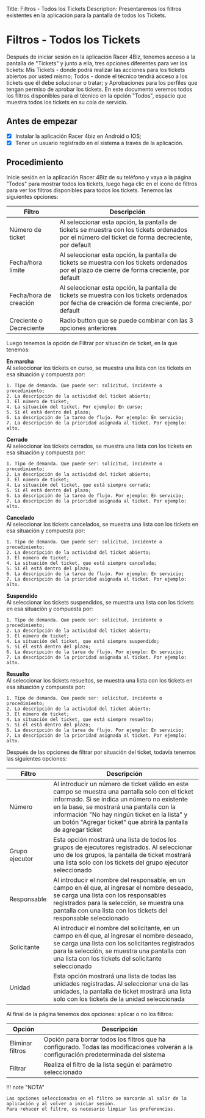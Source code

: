 Title: Filtros - Todos los Tickets
Description: Presentaremos los filtros existentes en la aplicación para la pantalla de todos los Tickets.

# Filtros - Todos los Tickets

Después de iniciar sesión en la aplicación Racer 4Biz, tenemos acceso a la pantalla de "Tickets" y junto a ella, tres opciones diferentes para ver los tickets: Mis Tickets - donde podrá realizar las acciones para los tickets abiertos por usted mismo; Todos - donde el técnico tendrá acceso a los tickets que él debe solucionar o tratar; y Aprobaciones para los perfiles que tengan permiso de aprobar los tickets.
En este documento veremos todos los filtros disponibles para el técnico en la opción "Todos", espacio que muestra todos los tickets en su cola de servicio.

## Antes de empezar

- [x] Instalar la aplicación Racer 4biz en Android o IOS;  
- [x] Tener un usuario registrado en el sistema a través de la aplicación.

## Procedimiento

Inicie sesión en la aplicación Racer 4Biz de su teléfono y vaya a la página "Todos" para mostrar todos los tickets, luego haga clic en el icono de filtros para ver los filtros disponibles para todos los tickets.
Tenemos las siguientes opciones:

|Filtro|Descripción|
|------|---------|
|Número de ticket| Al seleccionar esta opción, la pantalla de tickets se muestra con los tickets ordenados por el número del ticket de forma decreciente, por default |
|Fecha/hora límite| Al seleccionar esta opción, la pantalla de tickets se muestra con los tickets ordenados por el plazo de cierre de forma creciente, por default|
|Fecha/hora de creación| Al seleccionar esta opción, la pantalla de tickets se muestra con los tickets ordenados por fecha de creación de forma creciente, por default|
|Creciente o Decreciente|Radio button que se puede combinar con las 3 opciones anteriores |

Luego tenemos la opción de Filtrar por situación de ticket, en la que tenemos:

**En marcha**  
Al seleccionar los tickets en curso, se muestra una lista con los tickets en esa situación y compuesta por:  
  
    1. Tipo de demanda. Que puede ser: solicitud, incidente o procedimiento;
    2. La descripción de la actividad del ticket abierto;
    3. El número de ticket;
    4. La situación del ticket. Por ejemplo: En curso;
    5. Si él está dentro del plazo;
    6. La descripción de la tarea de flujo. Por ejemplo: En servicio;
    7. La descripción de la prioridad asignada al ticket. Por ejemplo: alto.
    
**Cerrado**  
Al seleccionar los tickets cerrados, se muestra una lista con los tickets en esa situación y compuesta por:

    1. Tipo de demanda. Que puede ser: solicitud, incidente o procedimiento;
    2. La descripción de la actividad del ticket abierto;
    3. El número de ticket;
    4. La situación del ticket, que está siempre cerrada;
    5. Si él está dentro del plazo;
    6. La descripción de la tarea de flujo. Por ejemplo: En servicio;
    7. La descripción de la prioridad asignada al ticket. Por ejemplo: alto.

    
**Cancelado**  
Al seleccionar los tickets cancelados, se muestra una lista con los tickets en esa situación y compuesta por:

    1. Tipo de demanda. Que puede ser: solicitud, incidente o procedimiento;
    2. La descripción de la actividad del ticket abierto;
    3. El número de ticket;
    4. La situación del ticket, que está siempre cancelada;
    5. Si él está dentro del plazo;
    6. La descripción de la tarea de flujo. Por ejemplo: En servicio;
    7. La descripción de la prioridad asignada al ticket. Por ejemplo: alto.

**Suspendido**  
Al seleccionar los tickets suspendidos, se muestra una lista con los tickets en esa situación y compuesta por:  

    1. Tipo de demanda. Que puede ser: solicitud, incidente o procedimiento;
    2. La descripción de la actividad del ticket abierto;
    3. El número de ticket;
    4. La situación del ticket, que está siempre suspendido;
    5. Si él está dentro del plazo;
    6. La descripción de la tarea de flujo. Por ejemplo: En servicio;
    7. La descripción de la prioridad asignada al ticket. Por ejemplo: alto.
    
**Resuelto**  
Al seleccionar los tickets resueltos, se muestra una lista con los tickets en esa situación y compuesta por:

    1. Tipo de demanda. Que puede ser: solicitud, incidente o procedimiento;
    2. La descripción de la actividad del ticket abierto;
    3. El número de ticket;
    4. La situación del ticket, que está siempre resuelto;
    5. Si él está dentro del plazo;
    6. La descripción de la tarea de flujo. Por ejemplo: En servicio;
    7. La descripción de la prioridad asignada al ticket. Por ejemplo: alto.
    
Después de las opciones de filtrar por situación del ticket, todavía tenemos las siguientes opciones:

|Filtro|Descripción|
|------|---------|
|Número|Al introducir un número de ticket válido en este campo se muestra una pantalla solo con el ticket informado. Si se indica un número no existente en la base, se mostrará una pantalla con la información "No hay ningún ticket en la lista" y un botón "Agregar ticket" que abrirá la pantalla de agregar ticket |
|Grupo ejecutor| Esta opción mostrará una lista de todos los grupos de ejecutores registrados. Al seleccionar uno de los grupos, la pantalla de ticket mostrará una lista solo con los tickets del grupo ejecutor seleccionado |
|Responsable|Al introducir el nombre del responsable, en un campo en él que, al ingresar el nombre deseado, se carga una lista con los responsables registrados para la selección, se muestra una pantalla con una lista con los tickets del responsable seleccionado |
|Solicitante|Al introducir el nombre del solicitante, en un campo en él que, al ingresar el nombre deseado, se carga una lista con los solicitantes registrados para la selección, se muestra una pantalla con una lista con los tickets del solicitante seleccionado |
|Unidad|Esta opción mostrará una lista de todas las unidades registradas. Al seleccionar una de las unidades, la pantalla de ticket mostrará una lista solo con los tickets de la unidad seleccionada |

Al final de la página tenemos dos opciones: aplicar o no los filtros:

|Opción|Descripción|
|-----|---------|
|Eliminar filtros| Opción para borrar todos los filtros que ha configurado. Todas las modificaciones volverán a la configuración predeterminada del sistema |
|Filtrar| Realiza el filtro de la lista según el parámetro seleccionado |

!!! note "NOTA"

    Las opciones seleccionadas en el filtro se marcarán al salir de la aplicación y al volver a iniciar sesión.  
    Para rehacer el filtro, es necesario limpiar las preferencias.

